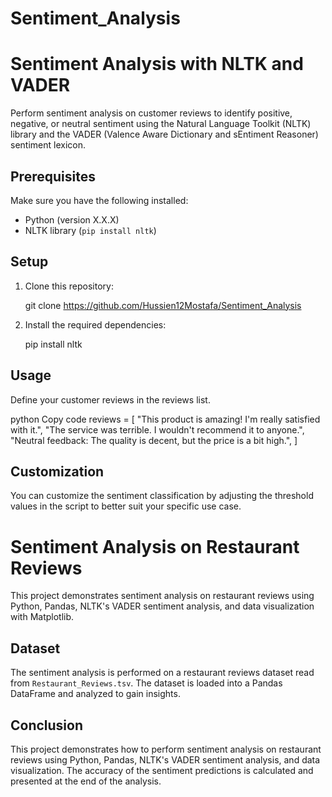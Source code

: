 # Sentiment_Analysis

# Sentiment Analysis with NLTK and VADER

Perform sentiment analysis on customer reviews to identify positive, negative, or neutral sentiment using the Natural Language Toolkit (NLTK) library and the VADER (Valence Aware Dictionary and sEntiment Reasoner) sentiment lexicon.

## Prerequisites

Make sure you have the following installed:

- Python (version X.X.X)
- NLTK library (`pip install nltk`)

## Setup

1. Clone this repository:

   git clone https://github.com/Hussien12Mostafa/Sentiment_Analysis

2. Install the required dependencies:


    pip install nltk


## Usage
Define your customer reviews in the reviews list.

python
Copy code
reviews = [
    "This product is amazing! I'm really satisfied with it.",
    "The service was terrible. I wouldn't recommend it to anyone.",
    "Neutral feedback: The quality is decent, but the price is a bit high.",
]

## Customization
You can customize the sentiment classification by adjusting the threshold values in the script to better suit your specific use case.


# Sentiment Analysis on Restaurant Reviews
This project demonstrates sentiment analysis on restaurant reviews using Python, Pandas, NLTK's VADER sentiment analysis, and data visualization with Matplotlib.

## Dataset

The sentiment analysis is performed on a restaurant reviews dataset read from `Restaurant_Reviews.tsv`. The dataset is loaded into a Pandas DataFrame and analyzed to gain insights.

## Conclusion
This project demonstrates how to perform sentiment analysis on restaurant reviews using Python, Pandas, NLTK's VADER sentiment analysis, and data visualization. The accuracy of the sentiment predictions is calculated and presented at the end of the analysis.